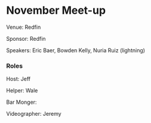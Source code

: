 # November Meet-up

Venue: Redfin

Sponsor: Redfin

Speakers: Eric Baer, Bowden Kelly, Nuria Ruiz (lightning)


### Roles

Host: Jeff

Helper: Wale

Bar Monger:

Videographer: Jeremy
